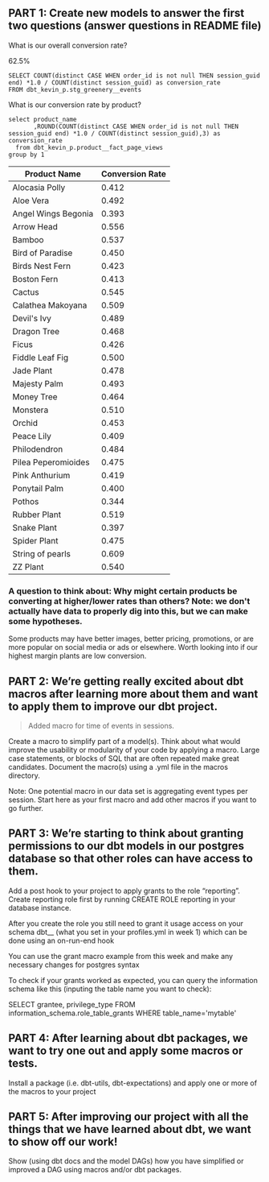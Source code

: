 ## PART 1: Create new models to answer the first two questions (answer questions in README file)

What is our overall conversion rate?

62.5% 

```
SELECT COUNT(distinct CASE WHEN order_id is not null THEN session_guid end) *1.0 / COUNT(distinct session_guid) as conversion_rate
FROM dbt_kevin_p.stg_greenery__events
```

What is our conversion rate by product?


```
select product_name
       ,ROUND(COUNT(distinct CASE WHEN order_id is not null THEN session_guid end) *1.0 / COUNT(distinct session_guid),3) as conversion_rate
  from dbt_kevin_p.product__fact_page_views 
group by 1
```

| Product Name | Conversion Rate |
| ------------------- | ----- |
| Alocasia Polly      | 0.412 |
| Aloe Vera           | 0.492 |
| Angel Wings Begonia | 0.393 |
| Arrow Head          | 0.556 |
| Bamboo              | 0.537 |
| Bird of Paradise    | 0.450 |
| Birds Nest Fern     | 0.423 |
| Boston Fern         | 0.413 |
| Cactus              | 0.545 |
| Calathea Makoyana   | 0.509 |
| Devil's Ivy         | 0.489 |
| Dragon Tree         | 0.468 |
| Ficus               | 0.426 |
| Fiddle Leaf Fig     | 0.500 |
| Jade Plant          | 0.478 |
| Majesty Palm        | 0.493 |
| Money Tree          | 0.464 |
| Monstera            | 0.510 |
| Orchid              | 0.453 |
| Peace Lily          | 0.409 |
| Philodendron        | 0.484 |
| Pilea Peperomioides | 0.475 |
| Pink Anthurium      | 0.419 |
| Ponytail Palm       | 0.400 |
| Pothos              | 0.344 |
| Rubber Plant        | 0.519 |
| Snake Plant         | 0.397 |
| Spider Plant        | 0.475 |
| String of pearls    | 0.609 |
| ZZ Plant            | 0.540 |


### A question to think about: Why might certain products be converting at higher/lower rates than others? Note: we don't actually have data to properly dig into this, but we can make some hypotheses. 

Some products may have better images, better pricing, promotions, or are more popular on social media or ads or elsewhere. Worth looking into if our highest margin plants are low conversion. 

## PART 2: We’re getting really excited about dbt macros after learning more about them and want to apply them to improve our dbt project. 

> Added macro for time of events in sessions. 

Create a macro to simplify part of a model(s). Think about what would improve the usability or modularity of your code by applying a macro. Large case statements, or blocks of SQL that are often repeated make great candidates. Document the macro(s) using a .yml file in the macros directory.

Note: One potential macro in our data set is aggregating event types per session. Start here as your first macro and add other macros if you want to go further.

## PART 3: We’re starting to think about granting permissions to our dbt models in our postgres database so that other roles can have access to them.

Add a post hook to your project to apply grants to the role “reporting”. Create reporting role first by running CREATE ROLE reporting in your database instance.

After you create the role you still need to grant it usage access on your schema dbt_<firstname>_<lastinitial> (what you set in your profiles.yml in week 1) which can be done using an on-run-end hook

You can use the grant macro example from this week and make any necessary changes for postgres syntax

To check if your grants worked as expected, you can query the information schema like this (inputing the table name you want to check): 

SELECT grantee, privilege_type
FROM information_schema.role_table_grants
WHERE table_name='mytable'

## PART 4:  After learning about dbt packages, we want to try one out and apply some macros or tests.

Install a package (i.e. dbt-utils, dbt-expectations) and apply one or more of the macros to your project

## PART 5: After improving our project with all the things that we have learned about dbt, we want to show off our work!

Show (using dbt docs and the model DAGs) how you have simplified or improved a DAG using macros and/or dbt packages.

